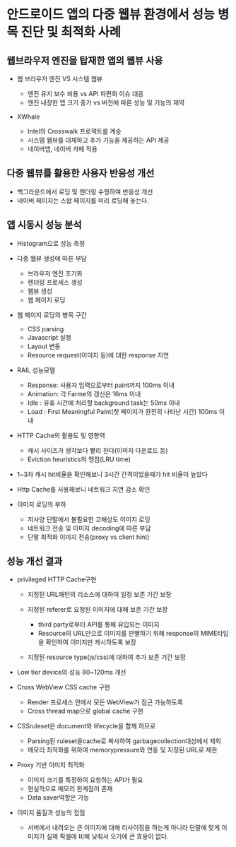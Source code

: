 # 안드로이드 앱의 다중 웹뷰 환경에서 성능 병목 진단 및 최적화 사례

## 웹브라우저 엔진을 탑재한 앱의 웹뷰 사용
- 웹 브라우저 엔진 VS 시스템 웹뷰
    - 엔진 유지 보수 비용 vs API 파편화 이슈 대응
    - 엔진 내장한 앱 크기 증가 vs 버전에 따른 성능 및 기능의 제약

- XWhale
    - Intel의 Crosswalk 프로젝트를 계승
    - 시스템 웹뷰를 대체하고 추가 기능을 제공하는 API 제공
    - 네이버앱, 네이버 카페 적용


## 다중 웹뷰를 활용한 사용자 반응성 개선
- 백그라운드에서 로딩 및 렌더링 수행하여 반응성 개선
- 네이버 페이지는 스왑 페이지를 미리 로딩해 놓는다. 

## 앱 시동시 성능 분석
- Histogram으로 성능 측정

- 다중 웹뷰 생성에 따른 부담
    - 브라우저 엔진 초기화
    - 렌더링 프로세스 생성
    - 웹뷰 생성
    - 웹 페이지 로딩

- 웹 페이지 로딩의 병목 구간
    - CSS parsing
    - Javascript 실행
    - Layout 변동
    - Resource request(이미지 등)에 대한 response 지연


- RAIL 성능모델
    - Response: 사용자 입력으로부터 paint까지 100ms 이내
    - Animation: 각 Farme의 갱신은 16ms 이내
    - Idle : 유휴 시간에 처리할 background task는 50ms 이내
    - Load : First Meaningful Paint(첫 페이지가 완전히 나타난 시간) 100ms 이내

- HTTP Cache의 활용도 및 영향력
    - 캐시 사이즈가 생각보다 빨리 찬다(이미지 다운로드 등)
    - Eviction heuristics의 맹점(LRU time)

- 1~3차 캐시 hit비율을 확인해보니 3시간 간격이었을때가 hit 비율이 높았다

- Http Cache를 사용해보니 네트워크 지연 감소 확인

- 이미지 로딩의 부하
    - 저사양 단말에서 불필요한 고해상도 이미지 로딩
    - 네트워크 전송 및 이미지 decoding에 따른 부담
    - 단말 최적화 이미지 전송(proxy vs client hint)

## 성능 개선 결과
- privileged HTTP Cache구현
    - 지정된 URL패턴의 리소스에 대하여 일정 보존 기간 보장
    - 지정된 referer로 요청된 이미지에 대해 보존 기간 보장
        - third party로부터 API를 통해 유입되는 이미지
        - Resource의 URL만으로 이미지를 판별하기 위해 response의 MIME타입을 확인하여 이미지만 캐시하도록 보장
        
    - 지정된 resource type(js/css)에 대하여 추가 보존 기간 보장

- Low tier device의 성능 80~120ms 개선
- Cross WebView CSS cache 구현
    - Render 프로세스 안에서 모든 WebView가 접근 가능하도록
    - Cross thread map으로 global cache 구현

- CSSruleset은 document와 lifecycle을 함께 하므로
    - Parsing된 ruleset을cache로 복사하여 garbagecollection대상에서 제외
    - 메모리 최적화를 위하여 memorypressure와 연동 및 지정된 URL로 제한

- Proxy 기반 이미지 최적화
    - 이미지 크기를 특정하여 요청하는 API가 필요
    - 현실적으로 메모리 한계점이 존재
    - Data saver역할은 가능

- 이미지 품질과 성능의 접점
    - 서버에서 내려오는 큰 이미지에 대해 리사이징을 하는게 아니라 단말에 맞게 이미지가 실제 픽셀에 비해 낮춰서 오기에 큰 효용이 없다.


    